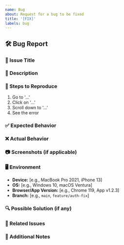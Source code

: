 ```yaml
---
name: Bug
about: Request for a bug to be fixed
title: '[FIX]'
labels: bug
---
```


## 🛠 Bug Report

### 📌 Issue Title

<!-- A clear and descriptive title (e.g., "Fix: Login button not responding on mobile") -->

### 📝 Description

<!-- Describe the issue in detail. Include steps to reproduce, expected behavior, and actual behavior. -->

### 🔄 Steps to Reproduce

1. Go to '...'
2. Click on '...'
3. Scroll down to '...'
4. See the error

### ✅ Expected Behavior

<!-- Describe what should happen instead. -->

### ❌ Actual Behavior

<!-- Describe what is actually happening. -->

### 📷 Screenshots (if applicable)

<!-- Attach screenshots or screen recordings to help illustrate the issue. -->

### 🖥 Environment

- **Device:** [e.g., MacBook Pro 2021, iPhone 13]
- **OS:** [e.g., Windows 10, macOS Ventura]
- **Browser/App Version:** [e.g., Chrome 119, App v1.2.3]
- **Branch:** [e.g., `main`, `feature/auth-fix`]

### 🔍 Possible Solution (if any)

<!-- If you have an idea of how to fix the issue, mention it here. -->

### 📌 Related Issues

<!-- Link any related issues, e.g., "Related to #123" or "Blocks #456" -->

### 💬 Additional Notes

<!-- Any other information or context you want to provide. -->
